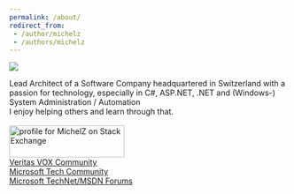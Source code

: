 ```yaml
---
permalink: /about/
redirect_from:
 - /author/michelz
 - /authors/michelz
---
```

<img src="https://www.gravatar.com/avatar/a2ba30975134053b3baf7b8e3dd82499?s=128" />

Lead Architect of a Software Company headquartered in Switzerland with a passion for technology, especially in C#, ASP.NET, .NET and (Windows-) System Administration / Automation <br />
I enjoy helping others and learn through that. 
<br /><br />
<a href="https://stackexchange.com/users/1384929/michelz" target="_blank"><img src="https://stackexchange.com/users/flair/1384929.png" width="208" height="58" alt="profile for MichelZ on Stack Exchange" title="profile for MichelZ on Stack Exchange" /></a><br />
<a href="https://vox.veritas.com/t5/user/viewprofilepage/user-id/112961" target="_blank">Veritas VOX Community</a><br />
<a href="https://techcommunity.microsoft.com/t5/user/viewprofilepage/user-id/203404" target="_blank">Microsoft Tech Community</a><br />
<a href="https://social.msdn.microsoft.com/Profile/michelz" target="_blank">Microsoft TechNet/MSDN Forums</a>